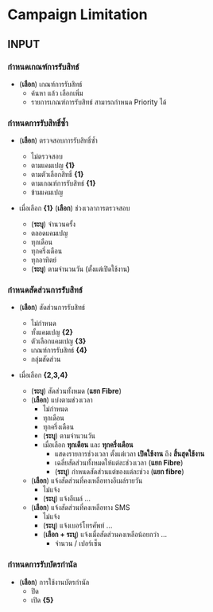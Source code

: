 # Campaign Limitation

## INPUT

### กำหนดเกณฑ์การรับสิทธ์

- (**เลือก**) เกณฑ์การรับสิทธ์
  - ค้นหา แล้ว เลือกเพิ่ม
  - รายการเกณฑ์การรับสิทธ์ สามารถกำหนด Priority ได้

### กำหนดการรับสิทธิ์ซ้ำ

- (**เลือก**) ตรวจสอบการรับสิทธิ์ซ้ำ
  - ไม่ตรวจสอบ
  - ตามแคมเปญ **{1}**
  - ตามตัวเลือกสิทธิ์ **{1}**
  - ตามเกณฑ์การรับสิทธ์ **{1}**
  - ข้ามแคมเปญ

- เมื่อเลือก **{1}** (**เลือก**) ช่วงเวลาการตรวจสอบ
  - (**ระบุ**) จำนวนครั้ง
  - ตลอดแคมเปญ
  - ทุกเดือน
  - ทุกครึ่งเดือน
  - ทุกอาทิตย์
  - (**ระบุ**) ตามจำนวนวัน (ตั้งแต่เปิดใช้งาน)

### กำหนดสัดส่วนการรับสิทธ์

- (**เลือก**) สัดส่วนการรับสิทธ์
  - ไม่กำหนด
  - ทั้งแคมเปญ **{2}**
  - ตัวเลือกแคมเปญ **{3}**
  - เกณฑ์การรับสิทธ์ **{4}**
  - กลุ่มสัดส่วน
  
- เมื่อเลือก **{2,3,4}**
  - (**ระบุ**) สัดส่วนทั้งหมด (**แยก Fibre**)
  - (**เลือก**) แบ่งตามช่วงเวลา
    - ไม่กำหนด
    - ทุกเดือน
    - ทุกครึ่งเดือน
    - (**ระบุ**) ตามจำนวนวัน
    - เมื่อเลือก **ทุกเดือน** และ **ทุกครึ่งเดือน**
      - แสดงรายการช่วงเวลา ตั้งแต่เวลา **เปิดใช้งาน** ถึง **สิ้นสุดใช้งาน**
      - เฉลี่ยสัดส่วนทั้งหมดให้แต่ละช่วงเวลา (**แยก Fibre**)
      - (**ระบุ**) กำหนดสัดส่วนแต่ของแต่ละช่วง (**แยก fibre**)
  - (**เลือก**) แจ้งสัดส่วนที่คงเหลือทางอีเมล์รายวัน
    - ไม่แจ้ง
    - (**ระบุ**) แจ้งอีเมล์ ...
  - (**เลือก**) แจ้งสัดส่วนที่คงเหลือทาง SMS
    - ไม่แจ้ง
    - (**ระบุ**) แจ้งเบอร์โทรศัพท์ ...
    - (**เลือก + ระบุ**) แจ้งเมื่อสัดส่วนคงเหลือน้อยกว่า ...
      - จำนวน / เปอร์เซ็น

### กำหนดการรับบัตรกำนัล

- (**เลือก**) การใช้งานบัตรกำนัล
  - ปิด
  - เปิด **{5}**
